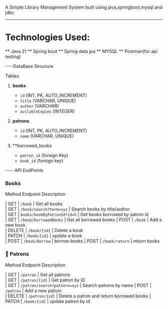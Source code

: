 A Simple Library Management System built using java,springboot,mysql and jdbc

----
# Technologies Used:
** Java 21
** Spring boot
** Spring data jpa
** MYSQL
** Postman(for api testing)


----DataBase Structure

Tables

1. **books**
   - `id` (INT, PK, AUTO_INCREMENT)
   - `title` (VARCHAR, UNIQUE)
   - `author` (VARCHAR)
   - `avilableCopies` (INTEGER)

2. **patrons**
   - `id` (INT, PK, AUTO_INCREMENT)
   - `name` (VARCHAR, UNIQUE)

3. **borrowed_books
   - `patron_id` (foreign Key)
   - `book_id`   (foreign key)

---- API EndPoints

### Books
Method          Endpoint                  Description                      

| GET    | `/book`                      | Get all books                    
| GET    | `/book/search?term=xyz`      | Search books by title/author     
| GET    | `books/bookByPatronId?id=5`  | Get books borrowed by patron id    
| GET    | `/book/borrowedBooks`        | Get all borrowed books
| POST   | `/book`                      | Add a new book                   
| DELETE | `/book/{id}`                 | Delete a book     
| PATCH  | `/book/{id}`                 | update a book     
| POST   | `/book/borrow`               | borrow  books
| POST   | `/book/return`               | return books

### 👤 Patrons
 Method      Endpoint                   Description                    

| GET    | `/patron`                   | Get all patrons                 
| GET    | `/patron/{id}`              | Get patron by ID                
| GET    | `/patron/search?pattern=xyz`   |   Search patrons by name
| POST   | `/patron`                   | Add a new patron                
| DELETE | `/patron/{id}`              | Delete a patron and return borrowed books 
| PATCH  | `/book/{id}`                | update patron by id   

